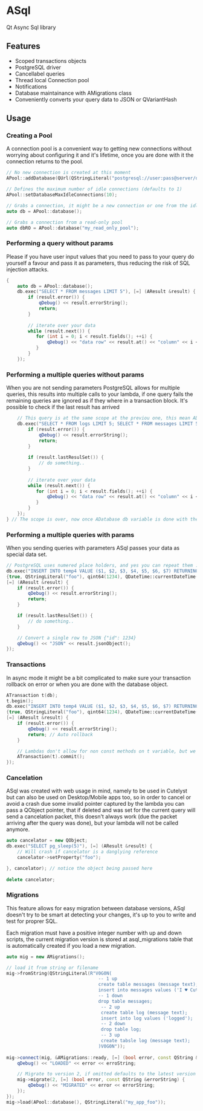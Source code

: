 # ASql
Qt Async Sql library

## Features
* Scoped transactions objects
* PostgreSQL driver
* Cancellabel queries
* Thread local Connection pool
* Notifications
* Database maintainance with AMigrations class
* Conveniently converts your query data to JSON or QVariantHash

## Usage

### Creating a Pool
A connection pool is a convenient way to getting new connections without worrying about configuring it and it's lifetime, once you are done with it the connection returns to the pool.

```c++
// No new connection is created at this moment
APool::addDatabase(QUrl(QStringLiteral("postgresql://user:pass@server/dbname?target_session_attrs=read-write")));

// Defines the maximum number of idle connections (defaults to 1)
APool::setDatabaseMaxIdleConnections(10);

// Grabs a connection, it might be a new connection or one from the idle pool
auto db = APool::database();

// Grabs a connection from a read-only pool
auto dbRO = APool::database("my_read_only_pool");
```

### Performing a query without params
Please if you have user input values that you need to pass to your query do yourself a favour and pass it as parameters, thus reducing the risk of SQL injection attacks.  
```c++
{
    auto db = APool::database();
    db.exec("SELECT * FROM messages LIMIT 5"), [=] (AResult &result) {
        if (result.error()) {
            qDebug() << result.errorString();
            return;
        }
        
        // iterate over your data
        while (result.next()) {
           for (int i = 0; i < result.fields(); ++i) {
               qDebug() << "data row" << result.at() << "column" << i << "value" << result.value(i);
           }
        }
    });

```

### Performing a multiple queries without params
When you are not sending parameters PostgreSQL allows for multiple queries, this results into multiple calls to your lambda, if one query fails the remaining queries are ignored as if they where in a transaction block. It's possible to check if the last result has arrived
```c++
    // This query is at the same scope at the previou one, this mean ADatabase will queue them
    db.exec("SELECT * FROM logs LIMIT 5; SELECT * FROM messages LIMIT 5"), [=] (AResult &result) {
        if (result.error()) {
            qDebug() << result.errorString();
            return;
        }
        
        if (result.lastResulSet()) {
            // do something..
        }
        
        // iterate over your data
        while (result.next()) {
           for (int i = 0; i < result.fields(); ++i) {
               qDebug() << "data row" << result.at() << "column" << i << "value" << result.value(i);
           }
        }
    });
} // The scope is over, now once ADatabase db variable is done with the queries it will return to the pool
```

### Performing a multiple queries with params
When you sending queries with parameters ASql passes your data as special data set.
```c++
// PostgreSQL uses numered place holders, and yes you can repeat them :)
db.exec("INSERT INTO temp4 VALUE ($1, $2, $3, $4, $5, $6, $7) RETURNING id"),
{true, QStringLiteral("foo"), qint64(1234), QDateTime::currentDateTime(), 123456.78, QUuid::createUuid(), QJsonObject{ {"foo", true} } },
[=] (AResult &result) {
    if (result.error()) {
        qDebug() << result.errorString();
        return;
    }

    if (result.lastResulSet()) {
        // do something..
    }

    // Convert a single row to JSON {"id": 1234}
    qDebug() << "JSON" << result.jsonObject();
});
```

### Transactions
In async mode it might be a bit complicated to make sure your transaction rollback on error or when you are done with the database object.
```c++
ATransaction t(db);
t.begin();
db.exec("INSERT INTO temp4 VALUE ($1, $2, $3, $4, $5, $6, $7) RETURNING id"),
{true, QStringLiteral("foo"), qint64(1234), QDateTime::currentDateTime(), 123456.78, QUuid::createUuid(), QJsonObject{ {"foo", true} } },
[=] (AResult &result) {
    if (result.error()) {
        qDebug() << result.errorString();
        return; // Auto rollback
    }

    // Lambdas don't allow for non const methods on t variable, but we can copy it (as it's inplict shared)
    ATransaction(t).commit();
});
```

### Cancelation
ASql was created with web usage in mind, namely to be used in Cutelyst but can also be used on Desktop/Mobile apps too, so in order to cancel
or avoid a crash due some invalid pointer captured by the lambda you can pass a QObject pointer, that if deleted and was set for the current
query will send a cancelation packet, this doesn't always work (due the packet arriving after the query was done), but your lambda will not be called anymore.
```c++
auto cancelator = new QObject;
db.exec("SELECT pg_sleep(5)"), [=] (AResult &result) {
    // Will crash if cancelator is a danglying reference
    cancelator->setProperty("foo");

}, cancelator); // notice the object being passed here
    
delete cancelator;
```

### Migrations
This feature allows for easy migration between database versions, ASql doesn't try to be smart at detecting your changes, it's up to you to write
and test for proprer SQL.

Each migration must have a positive integer number with up and down scripts, the current migration version is stored at asql_migrations table that is automatically created if you load a new migration.

```c++
auto mig = new AMigrations();

// load it from string or filename
mig->fromString(QStringLiteral(R"V0G0N(
                                  -- 1 up
                                  create table messages (message text);
                                  insert into messages values ('I ♥ Cutelyst!');
                                  -- 1 down
                                  drop table messages;
                                   -- 2 up
                                   create table log (message text);
                                   insert into log values ('logged');
                                   -- 2 down
                                   drop table log;
                                   -- 3 up
                                   create tabsle log (message text);
                                  )V0G0N"));  
                                  
mig->connect(mig, &AMigrations::ready, [=] (bool error, const QString &erroString) {
    qDebug() << "LOADED" << error << erroString;

    // Migrate to version 2, if omitted defaults to the latest version available
    mig->migrate(2, [=] (bool error, const QString &errorString) {
        qDebug() << "MIGRATED" << error << errorString;
    });
});
mig->load(APool::database(), QStringLiteral("my_app_foo"));

```
